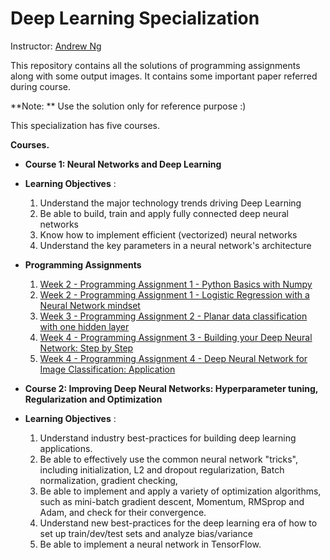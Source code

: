 # Deep Learning Specialization

Instructor: [Andrew Ng](http://www.andrewng.org/)

This repository contains all the solutions of programming assignments along with some output images. It contains some important paper referred during course.

**Note: ** Use the solution only for reference purpose :)

This specialization has five courses.

**Courses.**
- **Course 1: Neural Networks and Deep Learning**
- **Learning Objectives** :
   1. Understand the major technology trends driving Deep Learning
   2. Be able to build, train and apply fully connected deep neural networks
   3. Know how to implement efficient (vectorized) neural networks 
   4. Understand the key parameters in a neural network's architecture
   
- **Programming Assignments**
  1. [Week 2 - Programming Assignment 1 - Python Basics with Numpy](https://github.com/Sanjay1995/deeplearning.ai/blob/master/Neural-Networks-and-Deeplearning/week2/Python%2BBasics%2BWith%2BNumpy%2Bv3.ipynb)
  2. [Week 2 - Programming Assignment 1 - Logistic Regression with a Neural Network mindset](https://github.com/Sanjay1995/deeplearning.ai/blob/master/Neural-Networks-and-Deeplearning/week2/Logistic%2BRegression%2Bwith%2Ba%2BNeural%2BNetwork%2Bmindset%2Bv4.ipynb)
  3. [Week 3 - Programming Assignment 2 - Planar data classification with one hidden layer](https://github.com/Sanjay1995/deeplearning.ai/blob/master/Neural-Networks-and-Deeplearning/week3/Planar%2Bdata%2Bclassification%2Bwith%2Bone%2Bhidden%2Blayer%2Bv4.ipynb)
  4. [Week 4 - Programming Assignment 3 - Building your Deep Neural Network: Step by Step](https://github.com/Sanjay1995/deeplearning.ai/blob/master/Neural-Networks-and-Deeplearning/week4/Building%2Byour%2BDeep%2BNeural%2BNetwork%2B-%2BStep%2Bby%2BStep%2Bv5.ipynb)
  5. [Week 4 - Programming Assignment 4 - Deep Neural Network for Image Classification: Application](https://github.com/Sanjay1995/deeplearning.ai/blob/master/Neural-Networks-and-Deeplearning/week4/Deep%2BNeural%2BNetwork%2B-%2BApplication%2Bv3.ipynb)
  
  
- **Course 2: Improving Deep Neural Networks: Hyperparameter tuning, Regularization and Optimization**
- **Learning Objectives** :
   1. Understand industry best-practices for building deep learning applications. 
   2. Be able to effectively use the common neural network "tricks", including initialization, L2 and dropout regularization, Batch           normalization, gradient checking, 
   3. Be able to implement and apply a variety of optimization algorithms, such as mini-batch gradient descent, Momentum, RMSprop and         Adam, and check for their convergence. 
   4. Understand new best-practices for the deep learning era of how to set up train/dev/test sets and analyze bias/variance
   5. Be able to implement a neural network in TensorFlow.
